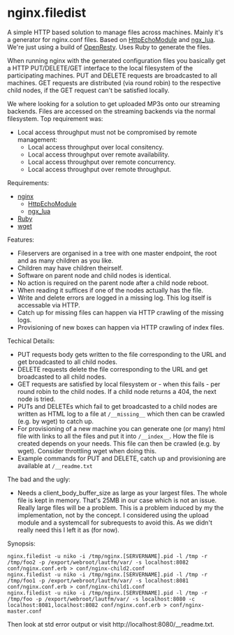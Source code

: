 nginx.filedist
==============

A simple HTTP based solution to manage files across machines. Mainly it's a generator for nginx.conf files. Based on [HttpEchoModule](http://wiki.nginx.org/HttpEchoModule) and [ngx_lua](https://github.com/chaoslawful/lua-nginx-module). We're just using a build of [OpenResty](http://openresty.org/). Uses Ruby to generate the files.

When running nginx with the generated configuration files you basically get a HTTP PUT/DELETE/GET interface to the local filesystem of the participating machines. PUT and DELETE requests are broadcasted to all machines. GET requests are distributed (via round robin) to the respective child nodes, if the GET request can't be satisfied locally.

We where looking for a solution to get uploaded MP3s onto our streaming backends. Files are accessed on the streaming backends via the normal filesystem. Top requirement was:

* Local access throughput must not be compromised by remote management:
  * Local access throughput over local consitency.
  * Local access throughput over remote availability.
  * Local access throughput over remote concurrency.
  * Local access throughput over remote throughput.

Requirements:

* [nginx](http://wiki.nginx.org/Main)
  * [HttpEchoModule](http://wiki.nginx.org/HttpEchoModule)
  * [ngx_lua](https://github.com/chaoslawful/lua-nginx-module)
* [Ruby](http://www.ruby-lang.org/)
* [wget](http://www.gnu.org/software/wget/)

Features:

* Fileservers are organised in a tree with one master endpoint, the root and as many children as you like.
* Children may have children theirself.
* Software on parent node and child nodes is identical.
* No action is required on the parent node after a child node reboot.
* When reading it suffices if one of the nodes actually has the file.
* Write and delete errors are logged in a missing log. This log itself is accessable via HTTP.
* Catch up for missing files can happen via HTTP crawling of the missing logs.
* Provisioning of new boxes can happen via HTTP crawling of index files.

Techical Details:

* PUT requests body gets written to the file corresponding to the URL and get broadcasted to all child nodes.
* DELETE requests delete the file corresponding to the URL and get broadcasted to all child nodes.
* GET requests are satisfied by local filesystem or - when this fails - per round robin to the child nodes. If a child node returns a 404, the next node is tried.
* PUTs and DELETEs which fail to get broadcasted to a child nodes are written as HTML log to a file at `/__missing__` which then can be crawled (e.g. by wget) to catch up.
* For provisioning of a new machine you can generate one (or many) html file with links to all the files and put it into `/__index__`. How the file is created depends on your needs. This file can then be crawled (e.g. by wget). Consider throttling wget when doing this.
* Example commands for PUT and DELETE, catch up and provisioning are available at `/__readme.txt`

The bad and the ugly:

* Needs a client_body_buffer_size as large as your largest files. The whole file is kept in memory. That's 25MB in our case which is not an issue. Really large files will be a problem. This is a problem induced by my the implementation, not by the concept. I considered using the upload module and a systemcall for subrequests to avoid this. As we didn't really need this I left it as (for now).

Synopsis:

    nginx.filedist -u niko -i /tmp/nginx.[SERVERNAME].pid -l /tmp -r /tmp/foo2 -p /export/webroot/lautfm/var/ -s localhost:8082 conf/nginx.conf.erb > conf/nginx-child2.conf
    nginx.filedist -u niko -i /tmp/nginx.[SERVERNAME].pid -l /tmp -r /tmp/foo1 -p /export/webroot/lautfm/var/ -s localhost:8081 conf/nginx.conf.erb > conf/nginx-child1.conf
    nginx.filedist -u niko -i /tmp/nginx.[SERVERNAME].pid -l /tmp -r /tmp/foo -p /export/webroot/lautfm/var/ -s localhost:8080 -c localhost:8081,localhost:8082 conf/nginx.conf.erb > conf/nginx-master.conf

Then look at std error output or visit http://localhost:8080/__readme.txt.

